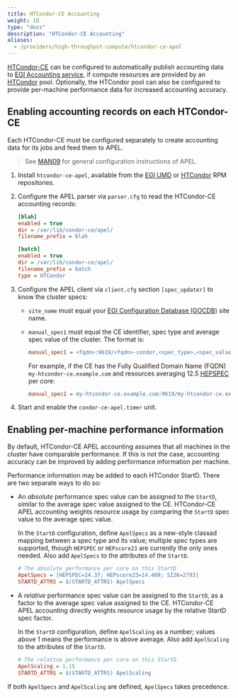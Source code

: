 ```yaml
---
title: HTCondor-CE Accounting
weight: 10
type: "docs"
description: "HTCondor-CE Accounting"
aliases:
  - /providers/high-throughput-compute/htcondor-ce-apel
---
```


[HTCondor-CE](https://htcondor.com/htcondor-ce/) can be configured to
automatically publish accounting data to
[EGI Accounting service](../../../internal/accounting), if compute resources are
provided by an [HTCondor](https://htcondor.com/htcondor/overview/) pool.
Optionally, the HTCondor pool can also be configured to provide per-machine
performance data for increased accounting accuracy.

## Enabling accounting records on each HTCondor-CE

Each HTCondor-CE must be configured separately to create accounting data for its
jobs and feed them to APEL.

> See [MAN09](../../operations-manuals/man09_accounting_data_publishing) for
> general configuration instructions of APEL.

1. Install `htcondor-ce-apel`, available from the
   [EGI UMD](https://repository.egi.eu/) or
   [HTCondor](https://htcondor.readthedocs.io/en/latest/getting-htcondor/from-our-repositories.html)
   RPM repositories.

1. Configure the APEL parser via `parser.cfg` to read the HTCondor-CE accounting
   records:

   ```ini
   [blah]
   enabled = true
   dir = /var/lib/condor-ce/apel/
   filename_prefix = blah

   [batch]
   enabled = true
   dir = /var/lib/condor-ce/apel/
   filename_prefix = batch
   type = HTCondor
   ```

1. Configure the APEL client via `client.cfg` section `[spec_updater]` to know
   the cluster specs:

   - `site_name` must equal your
     [EGI Configuration Database (GOCDB)](../../../internal/configuration-database)
     site name.

   - `manual_spec1` must equal the CE identifier, spec type and average spec
     value of the cluster. The format is:

     ```ini
     manual_spec1 = <fqdn>:9619/<fqdn>-condor,<spec_type>,<spec_value>
     ```

     For example, if the CE has the Fully Qualified Domain Name (FQDN)
     `my-htcondor-ce.example.com` and resources averaging 12.5
     [HEPSPEC](https://w3.hepix.org/benchmarking.html) per core:

     ```ini
     manual_spec1 = my-htcondor-ce.example.com:9619/my-htcondor-ce.example.com-condor,HEPSPEC,12.5
     ```

1. Start and enable the `condor-ce-apel.timer` unit.

## Enabling per-machine performance information

By default, HTCondor-CE APEL accounting assumes that all machines in the cluster
have comparable performance. If this is not the case, accounting accuracy can be
improved by adding performance information per machine.

Performance information may be added to each HTCondor StartD. There are two
separate ways to do so:

- An _absolute_ performance spec value can be assigned to the `StartD`, similar
  to the average spec value assigned to the CE. HTCondor-CE APEL accounting
  weights resource usage by comparing the `StartD` spec value to the average
  spec value.

  In the `StartD` configuration, define `ApelSpecs` as a new-style classad
  mapping between a spec type and its value; multiple spec types are supported,
  though `HEPSPEC` or `HEPscore23` are currently the only ones needed. Also add
  `ApelSpecs` to the attributes of the `StartD`.

  ```ini
  # The absolute performance per core on this StartD
  ApelSpecs = [HEPSPEC=14.37; HEPscore23=14.409; SI2K=2793]
  STARTD_ATTRS = $(STARTD_ATTRS) ApelSpecs
  ```

- A _relative_ performance spec value can be assigned to the `StartD`, as a
  factor to the average spec value assigned to the CE. HTCondor-CE APEL
  accounting directly weights resource usage by the relative StartD spec factor.

  In the `StartD` configuration, define `ApelScaling` as a number; values above
  1 means the performance is above average. Also add `ApelScaling` to the
  attributes of the `StartD`.

  ```ini
  # The relative performance per core on this StartD
  ApelScaling = 1.15
  STARTD_ATTRS = $(STARTD_ATTRS) ApelScaling
  ```

If both `ApelSpecs` and `ApelScaling` are defined, `ApelSpecs` takes precedence.
